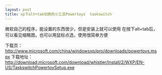 ```yaml
---
layout: post
title: xp下alt+tab切换的小工具Powertoys  taskswitch
---
```


微软自己的程序，能设置的东西很少，但是安装上就可以使用
在按下alt+tab后，可以看见缩略图，也可以用鼠标点选，使用很简单方便

下载页：<a href="http://www.microsoft.com/china/windowsxp/pro/downloads/powertoys.mspx">http://www.microsoft.com/china/windowsxp/pro/downloads/powertoys.mspx</a>
下载地址：<a href="http://download.microsoft.com/download/whistler/Install/2/WXP/EN-US/TaskswitchPowertoySetup.exe">http://download.microsoft.com/download/whistler/Install/2/WXP/EN-US/TaskswitchPowertoySetup.exe</a>